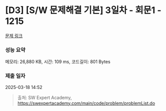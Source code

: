 # [D3] [S/W 문제해결 기본] 3일차 - 회문1 - 1215 

[문제 링크](https://swexpertacademy.com/main/code/problem/problemDetail.do?contestProbId=AV14QpAaAAwCFAYi) 

### 성능 요약

메모리: 26,880 KB, 시간: 109 ms, 코드길이: 801 Bytes

### 제출 일자

2025-03-18 14:52



> 출처: SW Expert Academy, https://swexpertacademy.com/main/code/problem/problemList.do